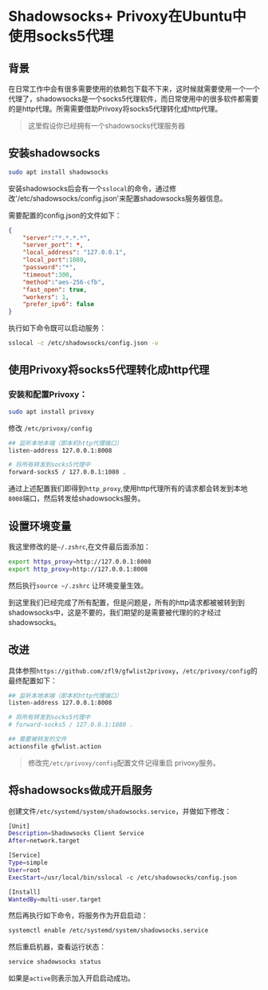 # Shadowsocks+ Privoxy在Ubuntu中使用socks5代理


## 背景

在日常工作中会有很多需要使用的依赖包下载不下来，这时候就需要使用一个一个代理了，shadowsocks是一个socks5代理软件，而日常使用中的很多软件都需要的是http代理。所需需要借助Privoxy将socks5代理转化成http代理。

> 这里假设你已经拥有一个shadowsocks代理服务器

## 安装shadowsocks

``` bash
sudo apt install shadowsocks
```
安装shadowsocks后会有一个`sslocal`的命令，通过修改'/etc/shadowsocks/config.json'来配置shadowsocks服务器信息。

需要配置的config.json的文件如下：

``` json
{
    "server":"*.*.*.*",
    "server_port": *,
    "local_address": "127.0.0.1",
    "local_port":1080,
    "password":"*",
    "timeout":300,
    "method":"aes-256-cfb",
    "fast_open": true,
    "workers": 1,
    "prefer_ipv6": false
}
```

执行如下命令既可以启动服务：
``` bash
sslocal -c /etc/shadowsocks/config.json -v 
```


## 使用Privoxy将socks5代理转化成http代理

### 安装和配置Privoxy：

``` bash
sudo apt install privoxy
```

修改 `/etc/privoxy/config`


```  bash
## 监听本地本端（即本机http代理端口）
listen-address 127.0.0.1:8008

# 将所有转发到socks5代理中
forward-socks5 / 127.0.0.1:1080 .
```

通过上述配置我们即得到`http_proxy`,使用http代理所有的请求都会转发到本地`8008`端口，然后转发给shadowsocks服务。


## 设置环境变量

我这里修改的是`~/.zshrc`,在文件最后面添加：

``` bash
export https_proxy=http://127.0.0.1:8008
export http_proxy=http://127.0.0.1:8008
```

然后执行`source ~/.zshrc`  让环境变量生效。

到这里我们已经完成了所有配置，但是问题是，所有的http请求都被被转到到shadowsocks中，这是不要的，我们期望的是需要被代理的的才经过shadowsocks。

## 改进

具体参照`https://github.com/zfl9/gfwlist2privoxy`，`/etc/privoxy/config`的最终配置如下：
``` bash
## 监听本地本端（即本机http代理端口）
listen-address 127.0.0.1:8008

# 将所有转发到socks5代理中
# forward-socks5 / 127.0.0.1:1080 .

## 需要被转发的文件
actionsfile gfwlist.action
```

> 修改完`/etc/privoxy/config`配置文件记得重启 privoxy服务。


## 将shadowsocks做成开启服务

创建文件`/etc/systemd/system/shadowsocks.service`，并做如下修改：

``` bash
[Unit]
Description=Shadowsocks Client Service
After=network.target

[Service]
Type=simple
User=root
ExecStart=/usr/local/bin/sslocal -c /etc/shadowsocks/config.json

[Install]
WantedBy=multi-user.target
```

然后再执行如下命令，将服务作为开启启动：

``` bash
systemctl enable /etc/systemd/system/shadowsocks.service
```

然后重启机器，查看运行状态：
``` bash
service shadowsocks status
```
如果是`active`则表示加入开启启动成功。







